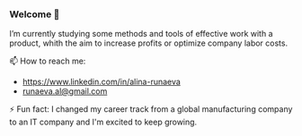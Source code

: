 ### Welcome 👋

I’m currently studying some methods and tools of effective work with a product, whith the aim to increase profits or optimize company labor costs. 

📫 How to reach me:
-  https://www.linkedin.com/in/alina-runaeva
-  runaeva.al@gmail.com


⚡ Fun fact: 
I changed my career track from a global manufacturing company to an IT company and I'm excited to keep growing.
